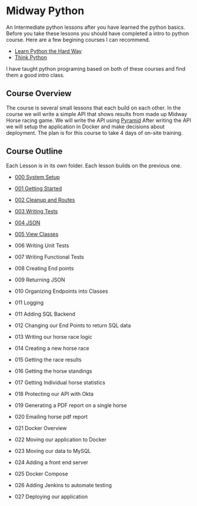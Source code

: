 # Midway Python
An Intermediate python lessons after you have learned the python basics. 
Before you take these lessons you should have completed a intro to python course. Here are a few begining 
courses I can recommend. 

* [Learn Python the Hard Way](http://learnpythonthehardway.com)
* [Think Python](https://greenteapress.com/thinkpython/thinkpython.pdf)

I have taught python programing based on both of these courses and find them a good intro class.


## Course Overview

The course is several small lessons that each build on each other. In the course we will write a simple
API that shows results from made up Midway Horse racing game. We will write the API using [Pyramid](https://trypyramid.com/)
After writing the API we will setup the application in Docker and make decisions about deployment. 
The plan is for this course to take 4 days of on-site training. 

## Course Outline

Each Lesson is in its own folder. Each lesson builds on the previous one. 

* [000 System Setup](https://github.com/kellanjacobs/midwaypython/tree/master/docs/000_Setup)
* [001 Getting Started](https://github.com/kellanjacobs/midwaypython/tree/master/docs/001_Getting_Started)
* [002 Cleanup and Routes](https://github.com/kellanjacobs/midwaypython/tree/master/docs/002_Cleanup_and_Routes)
* [003 Writing Tests](https://github.com/kellanjacobs/midwaypython/tree/master/docs/003_writing_tests)
* [004 JSON](https://github.com/kellanjacobs/midwaypython/tree/master/docs/004_JSON)
* [005 View Classes](https://github.com/kellanjacobs/midwaypython/tree/master/docs/005_View_Classes)
* 006 Writing Unit Tests
* 007 Writing Functional Tests
* 008 Creating End points
* 009 Returning JSON
* 010 Organizing Endpoints into Classes
* 011 Logging

* 011 Adding SQL Backend
* 012 Changing our End Points to return SQL data
* 013 Writing our horse race logic
* 014 Creating a new horse race
* 015 Getting the race results
* 016 Getting the horse standings
* 017 Getting Individual horse statistics
* 018 Protecting our API with Okta
* 019 Generating a PDF report on a single horse
* 020 Emailing horse pdf report
* 021 Docker Overview
* 022 Moving our application to Docker
* 023 Moving our data to MySQL
* 024 Adding a front end server
* 025 Docker Compose
* 026 Adding Jenkins to automate testing
* 027 Deploying our application
